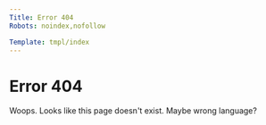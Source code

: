 ```yaml
---
Title: Error 404
Robots: noindex,nofollow

Template: tmpl/index
---
```


Error 404
=========

Woops. Looks like this page doesn't exist. Maybe wrong language?
